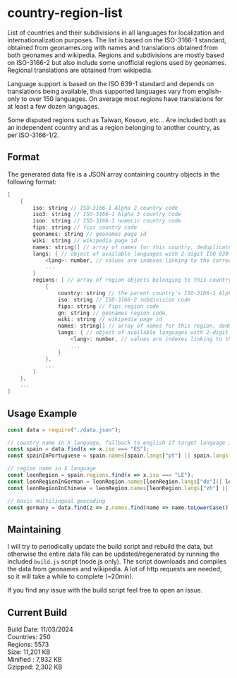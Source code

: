 # country-region-list

List of countries and their subdivisions in all languages for localization and internationalization purposes. The list is based on the ISO-3166-1 standard, obtained from geonames.org with names and translations obtained from both geonames and wikipedia. Regions and subdivisions are mostly based on ISO-3166-2 but also include some unofficial regions used by geonames. Regional translations are obtained from wikipedia.

Language support is based on the ISO 639-1 standard and depends on translations being available, thus supported languages vary from english-only to over 150 languages. On average most regions have translations for at least a few dozen languages.

Some disputed regions such as Taiwan, Kosovo, etc... Are included both as an independent country and as a region belonging to another country, as per ISO-3166-1/2.

## Format

The generated data file is a JSON array containing country objects in the following format:

```groovy
[
    {
        iso: string // ISO-3166-1 Alpha 2 country code
        iso3: string // ISO-3166-1 Alpha 3 country code
        ison: string // ISO-3166-1 numeric country code
        fips: string // fips country code
        geonames: string // geonames page id
        wiki: string // wikipedia page id
        names: string[] // array of names for this country, deduplicated, all languages plus unofficial names
        langs: { // object of available languages with 2-digit ISO 639-1 codes as keys
            <lang>: number, // values are indexes linking to the correct name in the names array
            ...
        }
        regions: [ // array of region objects belonging to this country
            {
                country: string // the parent country's ISO-3166-1 Alpha 2 country code
                iso: string // ISO-3166-2 subdivision code
                fips: string // fips region code
                gn: string // geonames region code,
                wiki: string // wikipedia page id
                names: string[] // array of names for this region, deduplicated, all languages
                langs: { // object of available languages with 2-digit ISO 639-1 codes as keys
                    <lang>: number, // values are indexes linking to the correct name in the names array
                    ...
                }
            },
            ...
        ]
    },
    ...
]
```

## Usage Example

```js
const data = require("./data.json");

// country name in X language, fallback to english if target language is not available
const spain = data.find(x => x.iso === "ES");
const spainInPortuguese = spain.names[spain.langs["pt"] || spain.langs["en"]] // "Espanha"

// region name in X language
const leonRegion = spain.regions.find(x => x.iso === "LE");
const leonRegionInGerman = leonRegion.names[leonRegion.langs["de"]|| leonRegion.langs["en"]] // "Provinz León"
const leonRegionInChinese = leonRegion.names[leonRegion.langs["zh"] || leonRegion.langs["en"]] // "莱昂省 (西班牙)"

// basic multilingual geocoding
const germany = data.find(z => z.names.find(name => name.toLowerCase() === "deutschland"));
```

## Maintaining

I will try to periodically update the build script and rebuild the data, but otherwise the entire data file can be updated/regenerated by running the included `build.js` script (node.js only). The script downloads and compiles the data from geonames and wikipedia. A lot of http requests are needed, so it will take a while to complete (~20min).

If you find any issue with the build script feel free to open an issue.

## Current Build

Build Date: 11/03/2024  
Countries: 250  
Regions: 5573  
Size: 11,201 KB  
Minified : 7,932 KB  
Gzipped: 2,302 KB  
